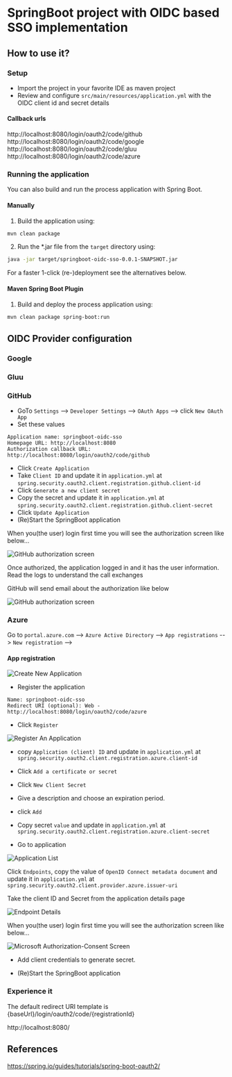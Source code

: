 # SpringBoot project with OIDC based SSO implementation

## How to use it?

### Setup
- Import the project in your favorite IDE as maven project
- Review and configure `src/main/resources/application.yml` with the OIDC client id and secret details

#### Callback urls
http://localhost:8080/login/oauth2/code/github
http://localhost:8080/login/oauth2/code/google
http://localhost:8080/login/oauth2/code/gluu
http://localhost:8080/login/oauth2/code/azure

### Running the application
You can also build and run the process application with Spring Boot.

#### Manually
1. Build the application using:

```bash
mvn clean package
```
2. Run the *.jar file from the `target` directory using:

```bash
java -jar target/springboot-oidc-sso-0.0.1-SNAPSHOT.jar
```

For a faster 1-click (re-)deployment see the alternatives below.

#### Maven Spring Boot Plugin
1. Build and deploy the process application using:

```bash
mvn clean package spring-boot:run
```





## OIDC Provider configuration

### Google


### Gluu


### GitHub
- GoTo `Settings` --> `Developer Settings` --> `OAuth Apps` --> click `New OAuth App`
- Set these values
```
Application name: springboot-oidc-sso
Homepage URL: http://localhost:8080
Authorization callback URL: http://localhost:8080/login/oauth2/code/github
```
- Click `Create Application`
- Take `Client ID` and update it in `application.yml` at `spring.security.oauth2.client.registration.github.client-id` 
- Click `Generate a new client secret`
- Copy the secret and update it in `application.yml` at `spring.security.oauth2.client.registration.github.client-secret`
- Click `Update Application`
- (Re)Start the SpringBoot application

When you(the user) login first time you will see the authorization screen like below...

![GitHub authorization screen](docs/github-authorize-app.png)

Once authorized, the application logged in and it has the user information.
Read the logs to understand the call exchanges

GitHub will send email about the authorization like below

![GitHub authorization screen](docs/github-notification.png)

### Azure
Go to `portal.azure.com` --> `Azure Active Directory` --> `App registrations` --> `New registration` --> 
#### App registration
![Create New Application](docs/azure-ad-new.png)

- Register the application
```
Name: springboot-oidc-sso
Redirect URI (optional): Web - http://localhost:8080/login/oauth2/code/azure
```
- Click `Register`

![Register An Application](docs/azure-ad-register.png)

- copy `Application (client) ID` and update in `application.yml` at `spring.security.oauth2.client.registration.azure.client-id`

- Click `Add a certificate or secret`
- Click `New Client Secret`
- Give a description and choose an expiration period.
- click `Add`
- Copy secret `value` and update in `application.yml` at `spring.security.oauth2.client.registration.azure.client-secret`
- Go to application

![Application List](docs/azure-ad-app-list.png)

Click `Endpoints`, copy the value of `OpenID Connect metadata document` and update it in `application.yml` at `spring.security.oauth2.client.provider.azure.issuer-uri`


Take the client ID and Secret from the application details page

![Endpoint Details](docs/azure-ad-endpoint-details.png)




When you(the user) login first time you will see the authorization screen like below...

![Microsoft Authorization-Consent Screen](docs/azure-ad-user-consent.png)

- Add client credentials to generate secret.

- (Re)Start the SpringBoot application



### Experience it
The default redirect URI template is {baseUrl}/login/oauth2/code/{registrationId}

http://localhost:8080/

## References
https://spring.io/guides/tutorials/spring-boot-oauth2/






